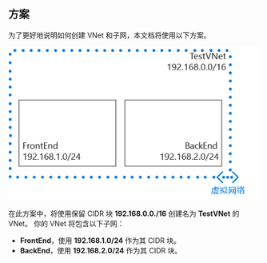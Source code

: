 ## <a name="scenario"></a>方案
为了更好地说明如何创建 VNet 和子网，本文档将使用以下方案。

![VNet 方案](./media/virtual-networks-create-vnet-scenario-include/vnet-scenario.png)

在此方案中，将使用保留 CIDR 块 **192.168.0.0./16** 创建名为 **TestVNet** 的 VNet。 你的 VNet 将包含以下子网： 

* **FrontEnd**，使用 **192.168.1.0/24** 作为其 CIDR 块。
* **BackEnd**，使用 **192.168.2.0/24** 作为其 CIDR 块。



<!--HONumber=Nov16_HO2-->


